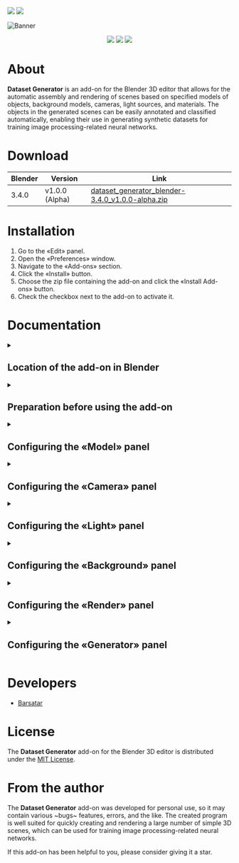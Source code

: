 <p align="left">
 <a href="https://github.com/Barsatar/dataset-generator-blender-addon/blob/main/README.ru.md"><img src="https://img.shields.io/badge/RU-grey"></a>
 <a href="https://github.com/Barsatar/dataset-generator-blender-addon/blob/main/README.md"><img src="https://img.shields.io/badge/EN-grey"></a>
</p>

<picture>
 <img alt="Banner" src="https://github.com/Barsatar/Dataset_Generator_Addon_For_Blender/assets/61797005/26a39b03-83f4-46c9-adc3-56568467b942">
</picture>

<p align="center">
 <img src="https://img.shields.io/badge/Blender%20%20-%203.4.0%20-%20%23FF7400%09?logo=blender">
 <img src="https://img.shields.io/badge/Version%20%20-%20v1.0.0%20(Alpha)%20-%20%234479D4">
 <img src="https://img.shields.io/badge/License%20%20-%20MIT%20-%20%2300CC00">
</p>

<h1>About</h1>

**Dataset Generator** is an add-on for the Blender 3D editor that allows for the automatic assembly and rendering of scenes based on specified models of objects, background models, cameras, light sources, and materials. The objects in the generated scenes can be easily annotated and classified automatically, enabling their use in generating synthetic datasets for training image processing-related neural networks.

<h1>Download</h1>

| Blender | Version | Link |
| --- | --- | --- |
| 3.4.0 | v1.0.0 (Alpha) | [dataset_generator_blender-3.4.0_v1.0.0-alpha.zip](https://github.com/Barsatar/dataset-generator-blender-addon/releases/download/release/dataset_generator_blender-3.4.0_v1.0.0-alpha.zip)

<h1>Installation</h1>

1) Go to the «Edit» panel.
2) Open the «Preferences» window.
3) Navigate to the «Add-ons» section.
4) Click the «Install» button.
5) Choose the zip file containing the add-on and click the «Install Add-ons» button.
6) Check the checkbox next to the add-on to activate it.

<h1>Documentation</h1>

<details>
 <summary><h2>Location of the add-on in Blender</h2></summary>

 > **3D Viewport > UI > Dataset Generator**

 <picture>
  <img src="https://github.com/Barsatar/dataset-generator-blender-addon/assets/61797005/fb047b15-3336-4431-b28b-5ab7db8cf9d9">
 </picture>
</details>

<details>
 <summary><h2>Preparation before using the add-on</h2></summary>
 
 <picture>
  <img src="https://github.com/Barsatar/dataset-generator-blender-addon/assets/61797005/b6c7e514-da64-4316-80e5-d450cdb23551", height=300, align="left">
 </picture>
 
 The process of preparing the scene before using the **Dataset Generator** add-on is quite simple, but several steps need to be followed for the add-on to work correctly.

 <br clear="left">
 
 <h3>Step 1. Creating Collections</h3>
 
 + **«Model Collection»** is a collection intended for storing object models that will be used during scene generation.
 + **«Camera Collection»** is a collection intended for storing cameras that will be used during rendering of the generated scenes.
 + **«Light Collection»** is a collection intended for storing light sources that will be used during rendering of the generated scenes.
 + **«Background Collection»** is a collection intended for storing object models that will serve as the background for the object models from the «Model Collection» during scene generation.

 <picture>
  <img src="https://github.com/Barsatar/dataset-generator-blender-addon/assets/61797005/c1b2b736-c071-492f-9f7c-354de528d01a">
 </picture>

 <p></p>

 > **Note 1**: The names of the collections may differ from the names presented in this documentation.

 <h3>Step 2. Preparing object models for the «Model Collection»</h3>
 
 The «Model Collection» is intended for storing object models that are the target objects for detection, classification, or segmentation by neural networks. This means that only object models from this collection will have masks generated, which are necessary for automatically detecting object boundaries within the generated scene and assigning object classes.

 Before using the **Dataset Generator**, make sure that:
 
 + The object models have the «MESH» type.
 
   <picture>
    <img src="https://github.com/Barsatar/dataset-generator-blender-addon/assets/61797005/8388502d-6977-436e-9da8-a38236a58206">
   </picture>
  
   <p></p>

   > **Note 1**: The «Model Collection» can contain objects with other types, but they will not be used by the add-on during scene generation.\
   > **Note 2**: At least one object with the «MESH» type must be present in the «Model Collection» for the add-on to work.
 
 + The object model's name matches the object data name.
 
   <picture>
    <img src="https://github.com/Barsatar/dataset-generator-blender-addon/assets/61797005/949c31d1-1884-44a9-8e67-67c98c5ec7fb">
   </picture>
 
 + Object models composed of multiple parts are merged into a single object and have a single object data.
 
   <picture>
    <img src="https://github.com/Barsatar/dataset-generator-blender-addon/assets/61797005/4fe6e576-9029-44ea-8535-f0db199a655c" height=150>
   </picture>
  
   <p></p>
   
   > **Note 3**: Parts of a composite object model that are not merged into a single object and do not have a single object data will be treated as separate object models by the add-on.
 
 + The origin points of the object models are located in the desired positions.
 
   <picture>
    <img src="https://github.com/Barsatar/dataset-generator-blender-addon/assets/61797005/7b08aabd-0980-4ac7-ad33-08d70ed5977d" height=150>
   </picture>

 <h3>Step 3. Preparing cameras for the «Camera Collection»</h3>
 
 The «Camera Collection» is intended for storing cameras that will be used for rendering the created scenes. The main task during preparation is to position the cameras in the desired locations within the scene.

 Before using the **Dataset Generator**, make sure that:

 + The camera objects have the «CAMERA» type.

   <picture>
    <img src="https://github.com/Barsatar/dataset-generator-blender-addon/assets/61797005/56237f0a-4c19-41f0-9fd1-fd1623206d88">
   </picture>
   
   <p></p>
   
   > **Note 1**: The «Camera Collection» can contain objects with other types, but they will not be used by the add-on for rendering scenes.
   > **Note 2**: At least one object with the «CAMERA» type must be present in the «Camera Collection» for the add-on to work.

 + The camera object's name matches the camera data name.

   <picture>
    <img src="https://github.com/Barsatar/dataset-generator-blender-addon/assets/61797005/48373a15-bfab-4470-ac1d-29937899a294">
   </picture>
 
 <h3>Step 4. Preparing light sources for the «Light Collection»</h3>
 
 The «Light Collection» is intended for storing light sources that will be used for rendering the created scenes. The main task during preparation is to position the light sources in the desired locations within the scene.

 Before using the **Dataset Generator**, make sure that:

 + The light source objects have the «LIGHT» type.

   <picture>
    <img src="https://github.com/Barsatar/dataset-generator-blender-addon/assets/61797005/bf5a5fc3-cad5-4351-ad4c-643d356e3cd4">
   </picture>
   
   <p></p>
  
   > **Note 1**: The «Light Collection» can contain objects with other types, but they will not be used by the add-on for rendering scenes.\
   > **Note 2**: At least one object with the «LIGHT» type must be present in the «Light Collection» for the add-on to work.

 + The light source object's name matches the light source data name.

   <picture>
    <img src="https://github.com/Barsatar/dataset-generator-blender-addon/assets/61797005/0a9ca4ce-872f-4a53-be70-2174106d7ea4">
   </picture>

 <h3>Step 5. Preparing background object models for the «Background Collection»</h3>

 The «Background Collection» is intended for storing background object models, where the vertices are used as anchor points for the object models from the «Model Collection» during scene generation. The main tasks during preparation are positioning the background object models in the desired locations within the scene and forming vertex groups that will be used to anchor the object models from the «Model Collection».

 <picture>
  <img src="https://github.com/Barsatar/dataset-generator-blender-addon/assets/61797005/cef98e9f-31c1-4770-8887-e6a9ce0c473e" height=200 align="left">
 </picture>

 <picture>
  <img src="https://github.com/Barsatar/dataset-generator-blender-addon/assets/61797005/a75a26ba-bc08-4151-ab64-14e444ca1107" height=200>
 </picture>

 <br clear="left">
 <p></p>

 Before using the **Dataset Generator**, make sure that:

 + The background object models have the «MESH» type.

   <picture>
    <img src="https://github.com/Barsatar/dataset-generator-blender-addon/assets/61797005/630287f1-a143-4edd-b40e-f904bc8f61ed">
   </picture>

   <p></p>
  
   > **Note 1**: The «Background Collection» can contain objects with other types, but they will not be used by the add-on for scene generation.\
   > **Note 2**: At least one object with the «MESH» type must be present in the «Background Collection» for the add-on to work.

 + The background object model's name matches the object data name.

   <picture>
    <img src="https://github.com/Barsatar/dataset-generator-blender-addon/assets/61797005/229c362d-ec82-49ed-b372-545d4d1e5eab">
   </picture>
  
 + Vertex groups are assigned to the background object models.

   <picture>
    <img src="https://github.com/Barsatar/dataset-generator-blender-addon/assets/61797005/f50fb510-687b-4dee-836a-90ed5afabe72">
   </picture>
  
   <p></p>
  
   > **Note 3**: For the add-on to work, each background object model from the «Background Collection»  must have at least one vertex group assigned.

 + Background object models composed of multiple parts are merged into a single object and have a single object data.

   <p></p>

   > **Note 4**: Parts of a composite background object model that are not merged into a single object and do not have a single object data will be treated as separate background object models by the add-on.

 <h3>Step 6. Preparing materials for models</h3>

 Materials for the target object models and background object models do not require any specific preparation. For convenience in assigning materials to models, it is recommended to name the materials according to a methodology that allows for quick grouping of materials. For example, **«Model Type» > «Material Type» > «Material Number»**.

 <picture>
  <img src="https://github.com/Barsatar/dataset-generator-blender-addon/assets/61797005/29756a81-3c1b-4660-8d31-85e290470bcd">
 </picture>

 <p></p>

 It is also recommended to create a separate object that is not involved in scene generation, where all created materials will be stored. This is because there is a risk of losing materials during the process of using this add-on.
</details>

<details>
 <summary><h2>Configuring the «Model» panel</h2></summary>
 
 <picture>
  <img src="https://github.com/Barsatar/dataset-generator-blender-addon/assets/61797005/fb033625-f356-40ef-a383-33fc29937ab0" height=300>
 </picture>

 ---
 
 + **«Models collection»** is a panel component that takes a collection containing object models as input.

 + **«Model»** is a panel component that takes an object model of type «MESH» as input.

 + **«Model class»** is a panel component used to specify the class of the object model, which will be assigned to the copies of the object model during mask generation.

   <p></p>
 
   > **Note 1**: When this parameter is left empty, mask generation for the copies of the object model will not be performed.
   > **Note 2**: The value of this parameter can be the same for multiple object models.

 + **«Number of model instances»** is a panel component that allows specifying the number of copies of the object model to be used during scene generation.

   <p></p>
  
   > **Note 3**: The minimum value of this parameter is 0. The maximum value is unlimited. The default value is 1.

 + **«Material key»** is a panel component that allows specifying a keyword present in the names of materials from which the material for the copies of the object model will be selected during the generation of each scene.

   <picture>
    <img src="https://github.com/Barsatar/dataset-generator-blender-addon/assets/61797005/ed989e90-39a7-4570-bb8e-bd62060fe67b">
   </picture>
   
   Example usage of this parameter:\
   — With «Material key» set to «background_tiles_1», the available materials for scene generation will consist of the material «background_tiles_1».\
   — With «Material key» set to «background_tiles», the available materials for scene generation will consist of the materials «background_tiles_1», «background_tiles_2», «background_tiles_3».\
   — With «Material key» set to «background», the available materials for scene generation will consist of the materials «background_beton_1», «background_covrolin_1», «background_ground_1», «background_linolium_1», «background_tiles_1», «background_tiles_2», «background_tiles_3», «background_wood_1», «background_wood_2».

   <p></p>

   > **Note 4**: When this parameter is left empty, the material for the copies of the object model will be randomly selected from all existing materials in the scene.

 + **«Material mode»** is a panel component that allows selecting the mode for choosing materials for the copies of the object model. The **«Random material»** mode selects a random material for each copy of the object model, while the **«Same material»** mode selects the same random material for all copies of the object model.

   <p></p>

   > **Note 5**: The default value of this parameter is «Same material».

 + **«Scene material mode»** is a panel component that allows selecting the material mode where one random material is chosen for all copies of all object models used in the scene generation.

   <p></p>
  
   > **Note 6**: This panel component is available only when the values of the «Material key» component match for all object models.
</details>

<details>
 <summary><h2>Configuring the «Camera» panel</h2></summary>
 
 <picture>
  <img src="https://github.com/Barsatar/dataset-generator-blender-addon/assets/61797005/91c6ce37-9eea-4191-afca-c0f320f34420" height=300>
 </picture>

 ---
 
 + **«Cameras collection»** is a panel component that takes a collection containing camera objects as input, which will be used for rendering the generated scenes.
 + **«Camera mode»** is a panel component that allows selecting the mode for choosing cameras to be used for rendering the generated scene. The **«Render with all cameras»** mode performs sequential rendering of the generated scene using all cameras, while the **«Render with random camera»** mode performs rendering of the generated scene using only one randomly selected camera.

   <p></p>

   > **Note 1**: The default value of this parameter is «Render with all cameras».
</details>

<details>
 <summary><h2>Configuring the «Light» panel</h2></summary>
 
 <picture>
  <img src="https://github.com/Barsatar/dataset-generator-blender-addon/assets/61797005/314adf25-4140-4fb9-80b9-d3f23586e1f0" height=300>
 </picture>

 ---
 
 + **«Lights collection»** is a panel component that takes a collection containing light source objects as input, which will be used for rendering the generated scenes.

 + **«Light mode»** is a panel component that allows selecting the mode for choosing light sources to be used for rendering the generated scene. The **«Render with all lights»** mode performs rendering of the generated scene using all light sources simultaneously, while the **«Render with random light»** mode performs rendering of the generated scene using only one randomly selected light source.

   <p></p>
   
   > **Note 1**: The default value of this parameter is «Render with all lights».
</details>

<details>
 <summary><h2>Configuring the «Background» panel</h2></summary>
 
 <picture>
  <img src="https://github.com/Barsatar/dataset-generator-blender-addon/assets/61797005/92be8407-e84c-4eb6-849d-199ae249ba82" height=300>
 </picture>
 
 <p></p>
 
 > **Note 1**: During the generation of each scene, the background object model is randomly selected from the models in the corresponding collection.

 ---

 + **«Backgrounds collection»** is a panel component that takes a collection containing background object models as input.

 + **«Background»** is a panel component that takes a background object model with type «MESH» as input.

 + **«Vertex Group»** is a panel component that takes a vertex group belonging to the selected background object model as input.

 + **«Material key»** is a panel component that allows specifying a keyword present in the material names from which the material for the background object model will be chosen during the generation of each scene.

   <p></p>
   
   > **Note 2**: If this parameter is left empty, the material for the background object model will be randomly chosen from all existing materials in the scene.\
   > **Note 3**: The logic of this component works similarly to the «Material key» component from the «Model» panel.
</details>

<details>
 <summary><h2>Configuring the «Render» panel</h2></summary>
 
 <picture>
  <img src="https://github.com/Barsatar/dataset-generator-blender-addon/assets/61797005/a93844f6-7ef1-4032-be45-1ba07bb8f836" height=300>
 </picture>

 ---
 
 + **«Render engine»** is a panel component that allows you to select the rendering technology to be used for rendering the generated scenes. There are two options available: **«Cycles»** and **«Eevee»**.

   <p></p>
 
   > **Note 1**: The default value for this parameter is «Cycles».

 + **«Device»** is a panel component that allows you to select the compute device to be used for rendering the generated scenes. There are two options available: **«GPU»** and **«CPU»**.

   <p></p>
   
   > **Note 2**: The default value for this parameter is «GPU».\
   > **Note 3**: This component is only available for the «Cycles» rendering technology.

 + **«Samples"** is a panel component that allows you to specify the number of samples to be used during the rendering process.

   <p></p>
   
   > **Note 4**: The minimum value for this parameter is 0. There is no maximum limit. The default value for this parameter is 50.\
   > **Note 5**: This component is only available for the «Cycles» rendering technology.

 + **«Resolution»** is a panel component that allows you to specify the horizontal (left component) and vertical (right component) resolution to be used for rendering the scenes.

   <p></p>
   
   > **Note 6**: The values of these parameters are measured in pixels (px).\
   > **Note 7**: The minimum value for these parameters is 0 px. There is no maximum limit. The default values for these parameters are 800 px and 600 px for the horizontal and vertical components, respectively.

 + **«Transparent»** is a panel component that allows you to select the state of the Blender background transparency during rendering. When active, the Blender background will be transparent.

   <p></p>
   
   > **Note 8**: By default, this component is inactive.

 + **«Mask render»** is a panel component that allows you to select the state of rendering masks for the object model copies used in scene generation. When active, the masks for the object model copies will be rendered.

   <picture>
    <img src="https://github.com/Barsatar/dataset-generator-blender-addon/assets/61797005/e9abbd97-83b5-4b0c-922f-9d3c23ff38c3" height=400>
   </picture>
   
   When the mask rendering mode is active, in addition to visualizing the main scene, masks for all object model copies used in scene generation will also be visualized. The generated masks can be divided into two types: object masks (for object model copies that are within the camera's field of view) and «dark masks» (for object model copies that are outside the camera's field of view).

   The naming logic for scene images is as follows:\
   **«DGImage__»** indicates that the image is a scene render.\
   **«4__»** is the number assigned to the created image.

   The naming logic for object model copy masks is as follows:\
   **«DGMask__»** indicates that the image is a mask render for an object model copy.\
   **«4__»** is the number assigned to the corresponding scene image.\
   **«DGObject__Cube_1.001__»** is the name of the object model copy to which the mask belongs.\
   **«DGClass__cube__»** is the class designation of the original object model to which the copy belongs.

   > **Note 9**: By default, this component is active.\
   > **Note 10**: The background of the masks is transparent.\
   > **Note 11**: When using the «Cycles» rendering technology, mask rendering is performed with the «Samples» parameter set to 0.\
   > **Note 12**: The generated scene images and masks are saved in the «PNG» format.\
   > **Note 13**: Double underscore («__») is used to separate elements in the image names.

   ---

   > **Author's note**: There may be a link to software for automatic annotation and labeling of images presented in this format added here later.

 + **«Save path»** is a panel component that allows you to specify the location where the images generated by the **Dataset Generator** add-on will be saved. The path can be entered manually or selected using the file explorer. In the specified location, a folder named «dataset_generator» will be created, which will contain subfolders with the generated scene images and masks.

   <p></p>

   > **Note 14**: By default, the value of this component is empty.
</details>

<details>
 <summary><h2>Configuring the «Generator» panel</h2></summary>
 
 <picture>
  <img src="https://github.com/Barsatar/dataset-generator-blender-addon/assets/61797005/5c773bb5-68b1-4293-baa3-33ecf1f7368f" height=300>
 </picture>

 ---
 
 + **«Scene count»** is a panel component that allows specifying the number of scenes to be generated by the add-on.
   
   <p></p>
   
   > **Note 1**: The minimum value of this parameter is 0. The maximum value is unlimited. The default value is 0.\
   > **Note 2**: The final number of images obtained as a result of the add-on's operation depends on the selected mode of the «Camera mode» component from the «Camera» panel, the number of cameras used, and the number of generated scenes. For example, with a «Camera mode» value of «Render with all cameras», 5 used cameras, and a «Scene count» value of 10, 10 scenes will be generated and 50 images will be visualized.

 + **«Start index»** is a panel component that allows specifying the index from which the visualization image names will start.
   
   <p></p>
   
   > **Note 3**: The minimum value of this parameter is 0. The maximum value is unlimited. The default value is 0.

 + **«Collision»** is a panel component that allows selecting the collision detection mode during the placement of object model instances on the background object model during scene generation. Collision detection is enabled in the active state.

   <picture>
     <img src="https://github.com/Barsatar/dataset-generator-blender-addon/assets/61797005/089b5e3a-9806-4b10-b52b-96fa6bdabd27" height=150>
   </picture>
   
   The collision detection mechanism is based on the use of bounding boxes that can be represented as cubes. Using such a simplified representation of object boundaries does not allow for precise collision detection of object model instances with complex shapes. Therefore, there may be inefficient use of space on the background object model when the «Collision» mode is active.
   
   <p></p>
   
   > **Note 4**: By default, this component is active.\
   > **Note 5**: In situations where it is not possible to place an object model instance on the background object model without colliding with already placed object model instances, such an instance does not participate in scene generation.\
   > **Note 6**: The selection of object model instances for placement on the background object model is not random, so there may be situations where not all original object models are present in the generated scene. This is because there was not enough space to correctly place instances of some object models on the background object model.

 + **«Start»** is a panel component designed to initiate the process of scene generation and rendering.
   
   This component becomes interactable under the following conditions:\
   — The «Models Collection» component from the «Model» panel is not empty.\
   — The collection specified in the «Models Collection» component from the «Model» panel contains at least one object of type «MESH».\
   — The «Cameras Collection» component from the «Camera» panel is not empty.\
   — The collection specified in the «Cameras Collection» component from the «Camera» panel contains at least one object of type «CAMERA».\
   — The «Lights Collection» component from the «Light» panel is not empty.\
   — The collection specified in the «Lights Collection» component from the «Light» panel contains at least one object of type «LIGHT».\
   — The «Backgrounds Collection» component from the «Background» panel is not empty.\
   — The collection specified in the «Backgrounds Collection» component from the «Background» panel contains at least one object of type «MESH».\
   — Each object of type «MESH» from the collection specified in the «Backgrounds Collection» component from the «Background» panel has at least one vertex group that has been passed to the corresponding «Vertex group» component from the «Background» panel.

   <p></p>
   
   > **Note 7**: During the operation of the add-on, the Blender graphical interface may become unresponsive.
</details>

<h1>Developers</h1>

+ [Barsatar](https://github.com/Barsatar)

<h1>License</h1>

The **Dataset Generator** add-on for the Blender 3D editor is distributed under the [MIT License](https://github.com/Barsatar/dataset-generator-blender-addon/blob/main/LICENSE.md).

<h1>From the author</h1>

The **Dataset Generator** add-on was developed for personal use, so it may contain various ~bugs~ features, errors, and the like. The created program is well suited for quickly creating and rendering a large number of simple 3D scenes, which can be used for training image processing-related neural networks.

If this add-on has been helpful to you, please consider giving it a star.
